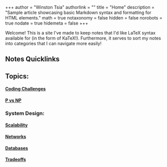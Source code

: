 +++
author = "Winston Tsia"
authorlink = ""
title = "Home"
description = "Sample article showcasing basic Markdown syntax and formatting for HTML elements."
math = true
notaxonomy = false
hidden = false
norobots = true
nodate = true
hidemeta = false
+++

Welcome! This is a site I've made to keep notes that I'd like LaTeX syntax available for (in the form of KaTeX!). Furthermore, it serves to sort my notes into categories that I can navigate more easily!

## Notes Quicklinks
## Topics:
#### [Coding Challenges](./posts/codingchallenges)
#### [P vs NP](./posts/pvsnp)

### System Design:
#### [Scalability](./posts/scalability)
#### [Networks](./posts/networks)
#### [Databases](./posts/databases)
#### [Tradeoffs](./posts/tradeoffs)

